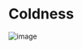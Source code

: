# Coldness
![image](https://github.com/DarknessVortex/Coldness/assets/131282271/478b2b7c-3a00-452a-a1df-5bbd474c0668)
